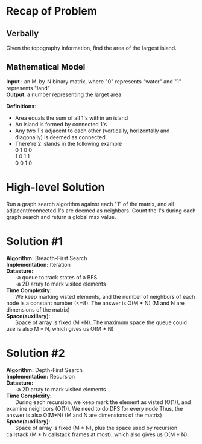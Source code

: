 # Recap of Problem
## Verbally
Given the topography information, find the area of the largest island.
## Mathematical Model
**Input** : an M-by-N binary matrix, where "0" represents "water" and "1" represents "land" <br/>
**Output**: a number representing the larget area

**Definitions**:
  * Area equals the sum of all 1's within an island
  * An island is formed by connected 1's
  * Any two 1's adjacent to each other (vertically, horizontally and diagonally) is deemed as connected.
  * There're 2 islands in the following example<br/>
    0  1  0  0 <br/>
    1  0  1  1 <br/>
    0 0 1 0


# High-level Solution
Run a graph search algorithm against each "1" of the matrix, and all adjacent/connected 1's are deemed as neighbors. Count the 1's during each graph search and return a global max value.

# Solution #1
**Algorithm:** Breadth-First Search <br/>
**Implementation:** Iteration <br/>
**Datasture:** <br/>
&nbsp;&nbsp;&nbsp;&nbsp;&nbsp;&nbsp;-a queue to track states of a BFS <br/>
&nbsp;&nbsp;&nbsp;&nbsp;&nbsp;&nbsp;-a 2D array to mark visited elements  <br/>
**Time Complexity**: <br/>
&nbsp;&nbsp;&nbsp;&nbsp;&nbsp;&nbsp;We keep marking visted elements, and the number of neighbors of each node is a constant number (<=8). The answer is O(M * N) (M and N are dimensions of the matrix) <br/>
**Space(auxiliary)**: <br/>
&nbsp;&nbsp;&nbsp;&nbsp;&nbsp;&nbsp;Space of array is fixed (M *N). The maximum space the queue could use is also M * N, which gives us O(M * N)


# Solution #2
**Algorithm:** Depth-First Search <br/>
**Implementation:** Recursion <br/>
**Datasture:** <br/>
&nbsp;&nbsp;&nbsp;&nbsp;&nbsp;&nbsp;-a 2D array to mark visited elements  <br/>
**Time Complexity**: <br/>
&nbsp;&nbsp;&nbsp;&nbsp;&nbsp;&nbsp;During each recursion, we keep mark the element as visted (O(1)), and examine neighbors (O(1)). We need to do DFS for every node
Thus, the answer is also O(M*N) (M and N are dimensions of the matrix) <br/>
**Space(auxiliary)**: <br/>
&nbsp;&nbsp;&nbsp;&nbsp;&nbsp;&nbsp;Space of array is fixed (M * N), plus the space used by recursion callstack (M * N callstack frames at most), which also gives us O(M * N).






